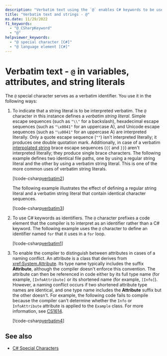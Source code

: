 ```yaml
---
description: "Verbatim text using the `@` enables C# keywords to be used as identifiers, or indicates that a string literal should be interpreted verbatim, or to distinguish attribute names"
title: "Verbatim text and strings - @"
ms.date: 11/29/2022
f1_keywords: 
  - "@_CSharpKeyword"
  - "@"
helpviewer_keywords: 
  - "@ special character [C#]"
  - "@ language element [C#]"
---
```

# Verbatim text - `@` in variables, attributes, and string literals

The `@` special character serves as a verbatim identifier. You use it in the following ways:

1. To indicate that a string literal is to be interpreted verbatim. The `@` character in this instance defines a *verbatim string literal*. Simple escape sequences (such as `"\\"` for a backslash), hexadecimal escape sequences (such as `"\x0041"` for an uppercase A), and Unicode escape sequences (such as `"\u0041"` for an uppercase A) are interpreted literally. Only a quote escape sequence (`""`) isn't interpreted literally; it produces one double quotation mark. Additionally, in case of a verbatim [interpolated string](interpolated.md) brace escape sequences (`{{` and `}}`) aren't interpreted literally; they produce single brace characters. The following example defines two identical file paths, one by using a regular string literal and the other by using a verbatim string literal. This is one of the more common uses of verbatim string literals.

   [!code-csharp[verbatim2](../../../../samples/snippets/csharp/language-reference/keywords/verbatim1.cs#2)]

   The following example illustrates the effect of defining a regular string literal and a verbatim string literal that contain identical character sequences.

   [!code-csharp[verbatim3](../../../../samples/snippets/csharp/language-reference/keywords/verbatim1.cs#3)]

1. To use C# keywords as identifiers. The `@` character prefixes a code element that the compiler is to interpret as an identifier rather than a C# keyword. The following example uses the `@` character to define an identifier named `for` that it uses in a `for` loop.

   [!code-csharp[verbatim1](../../../../samples/snippets/csharp/language-reference/keywords/verbatim1.cs#1)]

1. To enable the compiler to distinguish between attributes in cases of a naming conflict. An attribute is a class that derives from <xref:System.Attribute>. Its type name typically includes the suffix **Attribute**, although the compiler doesn't enforce this convention. The attribute can then be referenced in code either by its full type name (for example, `[InfoAttribute]` or its shortened name (for example, `[Info]`). However, a naming conflict occurs if two shortened attribute type names are identical, and one type name includes the **Attribute** suffix but the other doesn't. For example, the following code fails to compile because the compiler can't determine whether the `Info` or `InfoAttribute` attribute is applied to the `Example` class. For more information, see [CS1614](../compiler-messages/cs1614.md).

   [!code-csharp[verbatim4](../../../../samples/snippets/csharp/language-reference/keywords/verbatim2.cs#1)]

## See also

- [C# Special Characters](./index.md)
